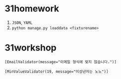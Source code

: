 # 31homework

1. `JSON`, `YAML`
2. `python manage.py loaddata <fixturename>`



# 31workshop

`[EmailValidator(message="이메일 형식에 맞지 않습니다.")]`

`[MinValueValidator(19, message="미성년자는 노노")]`